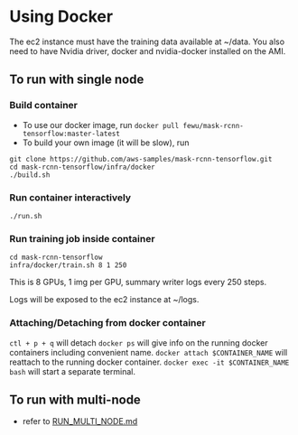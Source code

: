 # Using Docker
The ec2 instance must have the training data available at ~/data. You also need to have Nvidia driver, docker and nvidia-docker installed on the AMI.

## To run with single node
### Build container
- To use our docker image, run `docker pull fewu/mask-rcnn-tensorflow:master-latest`
- To build your own image (it will be slow), run
```
git clone https://github.com/aws-samples/mask-rcnn-tensorflow.git
cd mask-rcnn-tensorflow/infra/docker
./build.sh
```

### Run container interactively
```
./run.sh
```

### Run training job inside container

```
cd mask-rcnn-tensorflow
infra/docker/train.sh 8 1 250
```

This is 8 GPUs, 1 img per GPU, summary writer logs every 250 steps.

Logs will be exposed to the ec2 instance at ~/logs.

### Attaching/Detaching from docker container
`ctl + p + q` will detach
`docker ps` will give info on the running docker containers including convenient name.
`docker attach $CONTAINER_NAME` will reattach to the running docker container.
`docker exec -it $CONTAINER_NAME bash` will start a separate terminal.

## To run with multi-node
- refer to [RUN_MULTI_NODE.md](https://github.com/aws-samples/mask-rcnn-tensorflow/blob/master/infra/docker/RUN_MULTI_NODE.md)

